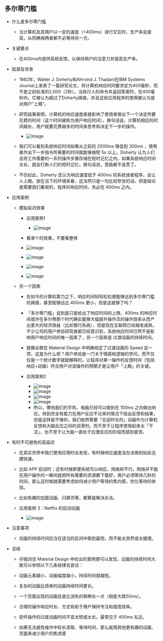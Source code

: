 ## 多尔蒂门槛

- 什么是多尔蒂门槛
  
  - 当计算机及其用户以一定的速度（<400ms）进行交互时，生产率会提高，从而确保两者都不必等待另一方。

- 关键要点
  
  - 在400ms内提供系统反馈，以保持用户的注意力并提高生产率。

- 起源及背景
  
  - 1982年，Walter J. Doherty和Ahrvind J. Thadani在IBM Systems Journal上发表了一篇研究论文，将计算机响应时间要求定为400毫秒，而不是之前标准的2,000（2秒）。当执行人的命令并返回答案时，在400毫秒内，它被认为超过了Doherty阈值，并且这些应用程序的使用被认为是对用户“上瘾”。
  
  - 研究结果表明，计算机的响应速度直接影响了使用者做出下一个决定所要花费的时间（这个时间被称为用户响应时间），换句话说，计算机相应的时间越长，用户就要花费越多的时间来思考和决定下一步的操作。

    - ![image](https://api2.mubu.com/v3/document_image/524e866b-cd8f-4393-aa9e-5b0fa28f86b9-6086221.jpg)
  
  - 我们可以看到系统响应时间如果从之前的 2000ms 降低到 300ms ，使用者作出下一步指令所需要的时间就能够缩短 5s 以上。Doherty 认为人们会将工作需要的一系列操作步骤存储在短时记忆之内，如果系统响应时间太长，就会打断人们的短时记忆，换句话说，思路都不连贯了。
  
  - 不仅如此，Doherty 还认为响应速度低于 400ms 的系统或者程序，会让人上瘾。放在当下的环境来看，这当然只是一句比较夸张的话，但是结论是需要我们重视的，程序的响应时间，务必在 400ms 之内。

- 应用案例
  
  - 模拟延迟效果

    - 应用案例1

      - ![image](https://api2.mubu.com/v3/document_image/23e38bc3-4bca-4921-9bf7-34501fdfe129-6086221.jpg)

    - 看单个的效果，不要看整体

    - ![image](https://api2.mubu.com/v3/document_image/4adc8b29-e336-422b-95bc-9530a452a406-6086221.jpg)

    - ![image](https://api2.mubu.com/v3/document_image/df16397c-f90b-402c-bc15-a8e3f4e2c293-6086221.jpg)

    - ![image](https://api2.mubu.com/v3/document_image/07836599-044f-46c6-99fe-580ff90f87a8-6086221.jpg)

    - ![image](https://api2.mubu.com/v3/document_image/1e6f2d0a-06d5-4dcb-b29a-065800907d8a-6086221.jpg)
  
  - 另一个因素

    - 在如今的计算机算力之下，响应时间轻轻松松便能够达到多尔蒂门槛的阈值，甚至能够远比 400ms 更小，但是这就够了吗？

    - 「多尔蒂门槛」说到底只是给出了响应时间的上限，400ms 的响应时间或许在多尔蒂那个时代确实能够大幅提升操作员的操作效率从而产出更大的经济效益（比如银行系统），但是现在互联网已经越发成熟，不少公司的用户体验研究者都已经意识到，系统响应时间已然不是影响用户响应时间的唯一因素了，另一个因素是 过渡动画的持续时间。

    - 就像谷歌在 Material Design 中明确规定了过渡动画的 Speed 这一项，这是为什么呢？用户体验是一门关于情感和逻辑的学问，而不仅仅是一个统计数字就能解释的，让程序对某一操作的反馈时间（包括响应+动画）符合用户对该操作的预期才是让用户「上瘾」的关键。

    - 应用案例2

      - ![image](https://api2.mubu.com/v3/document_image/d5c1544a-9771-4a56-89f7-fed0d7b9d55d-6086221.jpg)
      - ![image](https://api2.mubu.com/v3/document_image/edd20bf4-7678-4973-a76c-bc800039a569-6086221.jpg)
      - ![image](https://api2.mubu.com/v3/document_image/8222d355-4ce5-4103-b060-522d73764bca-6086221.jpg)
      - ![image](https://api2.mubu.com/v3/document_image/e56d5479-15c5-4732-8ae7-99548391e5f3-6086221.jpg)
      - 所以，哪怕我们的手机、电脑已经可以做到在 100ms 之内做出响应，快到完全有能力在用户反应不过来的情况下给出反馈和结果，但是这样是不够的，我们依然需要「合适时长的」动画作为计算机反馈和大脑反应之间的润滑剂，而不至于让程序使用起来太「干涩」，也不至于让大脑一直处于应激反应的阶段而感到疲劳。

- 有时不可避免的高延迟
  
  - 在真实世界中我们使用应用时会发现，有时候响应速度没办法做到如此迅捷快速。
  
  - 比如 APP 启动时；还有时候即便系统可以响应，网络却不行。网络并不能在用户操作的一瞬间就把所有需要的资源都下载好，用户必须等待几秒的时间，那么这时候就需要考虑如何减少用户等待的焦灼感，优化等待的体验。
  
  - 比如有趣的加载动画、闪屏页等，都算是解决办法。
  
  - 应用案例 3：Netflix 的启动动画

    - ![image](https://api2.mubu.com/v3/document_image/a677b4f0-bd37-40e1-8db1-ec8dfb765007-6086221.jpg)

- 注意事项
  
  - 动画的持续时间应当在适当的区间中取到最短，而不能太突然或太缓慢。

- 总结
  
  - 仔细浏览 Material Design 中给出的案例便可以发现，动画的持续时间大致可以参照以下几条规律去尝试：
  
  - 动画元素越小、动画幅度越小，持续时间就越短。
  
  - 复杂的动画比简单的动画持续时间更长。
  
  - 一个页面出现的动画总是比消失的稍稍长一点（相差大致50ms）。
  
  - 合理的操作响应时长、方式有助于用户保持专注和提高效率。
  
  - 软件操作的过度动画时间不宜太短或太长，最常见于 400ms 左近。
  
  - 如果无法避免操作中较长读取、等待时间，那么就用其他更有趣的动画、页面来减少用户的焦虑感
